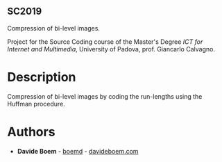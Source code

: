 ## SC2019
Compression of bi-level images.

Project for the Source Coding course of the Master's Degree *ICT for Internet and Multimedia*, University of Padova, prof. Giancarlo Calvagno.

# Description
Compression of bi-level images by coding the run-lengths using the Huffman procedure. 

# Authors

* **Davide Boem** - [boemd](https://github.com/boemd) - [davideboem.com](https://davideboem.com/)
